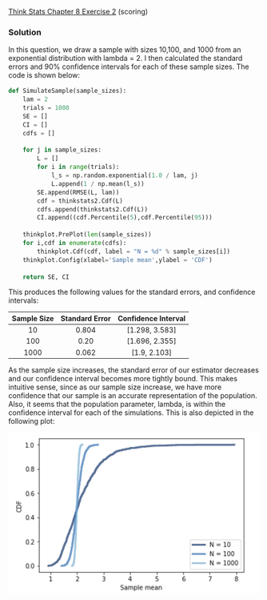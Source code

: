 [Think Stats Chapter 8 Exercise 2](http://greenteapress.com/thinkstats2/html/thinkstats2009.html#toc77) (scoring)

### Solution
In this question, we draw a sample with sizes 10,100, and 1000 from an exponential distribution with lambda = 2.  I then calculated the standard errors and 90% confidence intervals for each of these sample sizes.  The code is shown below:

```python
def SimulateSample(sample_sizes):
    lam = 2
    trials = 1000
    SE = []
    CI = []
    cdfs = []
    
    for j in sample_sizes:
        L = []
        for i in range(trials):
            l_s = np.random.exponential(1.0 / lam, j)
            L.append(1 / np.mean(l_s))
        SE.append(RMSE(L, lam))
        cdf = thinkstats2.Cdf(L)
        cdfs.append(thinkstats2.Cdf(L))
        CI.append((cdf.Percentile(5),cdf.Percentile(95)))

    thinkplot.PrePlot(len(sample_sizes))
    for i,cdf in enumerate(cdfs):
        thinkplot.Cdf(cdf, label = "N = %d" % sample_sizes[i])
    thinkplot.Config(xlabel='Sample mean',ylabel = 'CDF')

    return SE, CI

```

This produces the following values for the standard errors, and confidence intervals:

|Sample Size| Standard Error     | Confidence Interval|
|:---------:|:------------------:|:------------------:|
|10         | 0.804              | [1.298, 3.583]     |
|100        | 0.20               | [1.696, 2.355]     |
|1000       | 0.062              | [1.9, 2.103]       |

As the sample size increases, the standard error of our estimator decreases and our confidence interval becomes more tightly bound. This makes intuitive sense, since as our sample size increase, we have more confidence that our sample is an accurate representation of the population.  Also, it seems that the population parameter, lambda, is within the confidence interval for each of the simulations. This is also depicted in the following plot:

![alt text](https://github.com/DimitriTheoharatos/dsp/blob/master/statistics/exercise_images/8-2_1.png)
